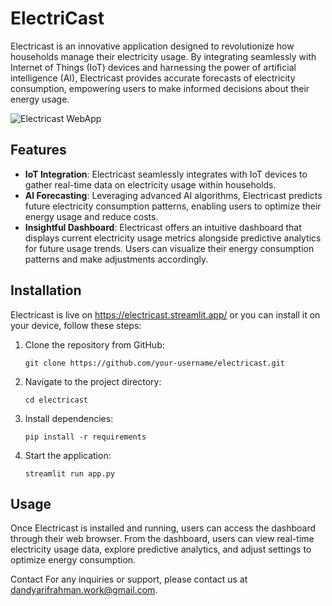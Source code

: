 # ElectriCast
Electricast is an innovative application designed to revolutionize how households manage their electricity usage. By integrating seamlessly with Internet of Things (IoT) devices and harnessing the power of artificial intelligence (AI), Electricast provides accurate forecasts of electricity consumption, empowering users to make informed decisions about their energy usage.

![Electricast WebApp](images/tg_image_4016931284.jpg)

## Features
- **IoT Integration**: Electricast seamlessly integrates with IoT devices to gather real-time data on electricity usage within households.
- **AI Forecasting**: Leveraging advanced AI algorithms, Electricast predicts future electricity consumption patterns, enabling users to optimize their energy usage and reduce costs.
- **Insightful Dashboard**: Electricast offers an intuitive dashboard that displays current electricity usage metrics alongside predictive analytics for future usage trends. Users can visualize their energy consumption patterns and make adjustments accordingly.

## Installation
Electricast is live on https://electricast.streamlit.app/ or you can install it on your device, follow these steps:
1. Clone the repository from GitHub:
   ```
   git clone https://github.com/your-username/electricast.git
   ```
2. Navigate to the project directory:
   ```
   cd electricast
   ```
3. Install dependencies:
   ```
   pip install -r requirements
   ```
4. Start the application:
   ```
   streamlit run app.py
   ```

## Usage
Once Electricast is installed and running, users can access the dashboard through their web browser. From the dashboard, users can view real-time electricity usage data, explore predictive analytics, and adjust settings to optimize energy consumption.


Contact
For any inquiries or support, please contact us at dandyarifrahman.work@gmail.com.
